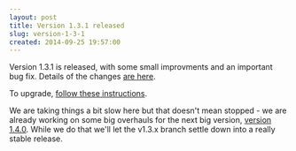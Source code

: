 ```yaml
---
layout: post
title: Version 1.3.1 released
slug: version-1-3-1
created: 2014-09-25 19:57:00
---
```


Version 1.3.1 is released, with some small improvments and an important bug fix. Details of the changes [are here](http://ican.openacalendar.org/release/1.3.1.html).

To upgrade, [follow these instructions](http://docs.openacalendar.org/en/v1.3.x/serveradministrators/core/upgrading.html).

We are taking things a bit slow here but that doesn't mean stopped - we are already working on some big overhauls for the next big version, [version 1.4.0](http://ican.openacalendar.org/release/1.4.0.html). While we do that we'll let the v1.3.x branch settle down into a really stable release.
